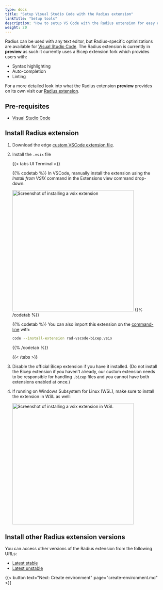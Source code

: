 ```yaml
---
type: docs
title: "Setup Visual Studio Code with the Radius extension"
linkTitle: "Setup tools"
description: "How to setup VS Code with the Radius extension for easy application authoring"
weight: 20
---
```


Radius can be used with any text editor, but Radius-specific optimizations are available for [Visual Studio Code](https://code.visualstudio.com/). The Radius extension is currently in **preview** as such it currently uses a Bicep extension fork which provides users with:
- Syntax highlighting
- Auto-completion
- Linting

For a more detailed look into what the Radius extension **preview** provides on its own visit our [Radius extension](../../tooling/vscode/vscode-extension).
## Pre-requisites

- [Visual Studio Code](https://code.visualstudio.com/)

## Install Radius extension

1. Download the edge [custom VSCode extension file](https://radiuspublic.blob.core.windows.net/tools/vscode/edge/rad-vscode-bicep.vsix).

1. Install the `.vsix` file

   {{< tabs UI Terminal >}}
   
   {{% codetab %}}
   In VSCode, manually install the extension using the *Install from VSIX* command in the Extensions view    command drop-down.
          
   <img src="./vsix-install.png" alt="Screenshot of installing a vsix extension" width=400>
   {{% /codetab %}}
   
   {{% codetab %}}
   You can also import this extension on the [command-line](https://code.visualstudio.com/docs/editor/extension-gallery#_install-from-a-vsix) with:
   
   ```bash
   code --install-extension rad-vscode-bicep.vsix
   ```
   {{% /codetab %}}
   
   {{< /tabs >}}

1. Disable the official Bicep extension if you have it installed. (Do not install the Bicep extension if you haven't already, our custom extension needs to be responsible for handling `.bicep` files and you cannot have both extensions enabled at once.)

1. If running on Windows Subsystem for Linux (WSL), make sure to install the extension in WSL as well:

   <img src="./wsl-extension.png" alt="Screenshot of installing a vsix extension in WSL" width=400>


## Install other Radius extension versions

You can access other versions of the Radius extension from the following URLs:

- [Latest stable](https://get.radapp.dev/tools/vscode/stable/rad-vscode-bicep.vsix)
- [Latest unstable](https://radiuspublic.blob.core.windows.net/tools/vscode/edge/rad-vscode-bicep.vsix)

{{< button text="Next: Create environment" page="create-environment.md" >}}